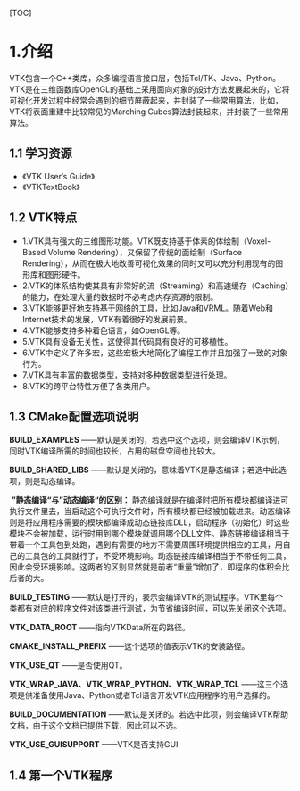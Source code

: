 [TOC]

# 1.介绍

VTK包含一个C++类库，众多编程语言接口层，包括Tcl/TK、Java、Python。VTK是在三维函数库OpenGL的基础上采用面向对象的设计方法发展起来的，它将可视化开发过程中经常会遇到的细节屏蔽起来，并封装了一些常用算法，比如，VTK将表面重建中比较常见的Marching Cubes算法封装起来，并封装了一些常用算法。

## 1.1 学习资源

- 《VTK User‘s Guide》
- 《VTKTextBook》

## 1.2 VTK特点

- 1.VTK具有强大的三维图形功能。VTK既支持基于体素的体绘制（Voxel-Based Volume Rendering），又保留了传统的面绘制（Surface Rendering），从而在极大地改善可视化效果的同时又可以充分利用现有的图形库和图形硬件。
- 2.VTK的体系结构使其具有非常好的流（Streaming）和高速缓存（Caching）的能力，在处理大量的数据时不必考虑内存资源的限制。
- 3.VTK能够更好地支持基于网络的工具，比如Java和VRML。随着Web和Internet技术的发展，VTK有着很好的发展前景。
- 4.VTK能够支持多种着色语言，如OpenGL等。
- 5.VTK具有设备无关性，这使得其代码具有良好的可移植性。
- 6.VTK中定义了许多宏，这些宏极大地简化了编程工作并且加强了一致的对象行为。
- 7.VTK具有丰富的数据类型，支持对多种数据类型进行处理。
- 8.VTK的跨平台特性方便了各类用户。

## 1.3 CMake配置选项说明

**BUILD_EXAMPLES** ——默认是关闭的，若选中这个选项，则会编译VTK示例，同时VTK编译所需的时间也较长，占用的磁盘空间也比较大。

**BUILD_SHARED_LIBS** ——默认是关闭的，意味着VTK是静态编译；若选中此选项，则是动态编译。

​	**”静态编译“与”动态编译“的区别：** 静态编译就是在编译时把所有模块都编译进可执行文件里去，当启动这个可执行文件时，所有模块都已经被加载进来。动态编译则是将应用程序需要的模块都编译成动态链接库DLL，启动程序（初始化）时这些模块不会被加载，运行时用到哪个模块就调用哪个DLL文件。静态链接编译相当于带着一个工具包到处跑，遇到有需要的地方不需要周围环境提供相应的工具，用自己的工具包的工具就行了，不受环境影响。动态链接库编译相当于不带任何工具，因此会受环境影响。这两者的区别显然就是前者“重量”增加了，即程序的体积会比后者的大。

**BUILD_TESTING** ——默认是打开的，表示会编译VTK的测试程序。VTK里每个类都有对应的程序文件对该类进行测试，为节省编译时间，可以先关闭这个选项。

**VTK_DATA_ROOT** ——指向VTKData所在的路径。

**CMAKE_INSTALL_PREFIX** ——这个选项的值表示VTK的安装路径。

**VTK_USE_QT** ——是否使用QT。

**VTK_WRAP_JAVA、VTK_WRAP_PYTHON、VTK_WRAP_TCL** ——这三个选项是供准备使用Java、Python或者Tcl语言开发VTK应用程序的用户选择的。

**BUILD_DOCUMENTATION** ——默认是关闭的。若选中此项，则会编译VTK帮助文档，由于这个文档已提供下载，因此可以不选。

**VTK_USE_GUISUPPORT** ——VTK是否支持GUI

## 1.4 第一个VTK程序







































